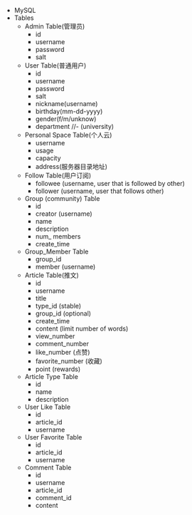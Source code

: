 - MySQL
- Tables
  - Admin Table(管理员)
	- id
	- username
	- password
	- salt
  - User Table(普通用户)
	- id
	- username
	- password
	-  salt
	- nickname(username)
	- birthday(mm-dd-yyyy)
	- gender(f/m/unknow)
	-  department
		//- (university)
  - Personal Space Table(个人云)
	- username
	- usage
	- capacity
	- address(服务器目录地址)
  - Follow Table(用户订阅)
	- followee (username, user that is followed by other)
	- follower (username, user that follows other)
  - Group (community) Table
	- id
	- creator (username)
	- name
	- description
	- num\_ members
	- create\_time
  - Group\_Member Table
	- group\_id
	- member (username)
  - Article Table(推文)
	- id
	- username
	- title
	- type\_id (stable)
	- group\_id (optional)
	- create\_time
	- content (limit number of words)
	- view\_number
	- comment\_number
	- like\_number (点赞)
	- favorite\_number (收藏)
	- point (rewards)
  - Article Type Table
	- id
	- name
	- description
  - User Like Table
	- id
	- article\_id
	- username
  - User Favorite Table
	- id
	- article\_id
	- username
  - Comment Table
	- id
	- username
	- article\_id
	- comment\_id
	- content
